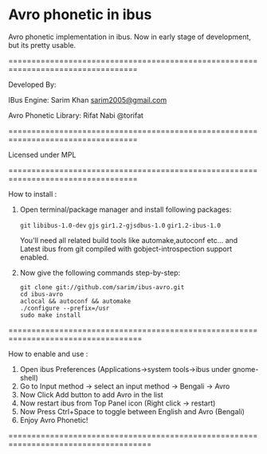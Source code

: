 # Avro phonetic in ibus
Avro phonetic implementation in ibus.
Now in early stage of development, but its pretty usable.

==================================================================================

Developed By:
 
IBus Engine: Sarim Khan <sarim2005@gmail.com>

Avro Phonetic Library: Rifat Nabi @torifat

==================================================================================

Licensed under MPL

==================================================================================

How to install :

 1. Open terminal/package manager and install following packages:

	`git`
	`libibus-1.0-dev`
	`gjs`
	`gir1.2-gjsdbus-1.0`
	`gir1.2-ibus-1.0`
	
    You'll need all related build tools like automake,autoconf etc...
    and Latest ibus from git compiled with gobject-introspection support enabled.

 2. Now give the following commands step-by-step:

		git clone git://github.com/sarim/ibus-avro.git
		cd ibus-avro
		aclocal && autoconf && automake
		./configure --prefix=/usr
		sudo make install

===================================================================================

How to enable and use :

 1. Open ibus Preferences (Applications->system tools->ibus under gnome-shell)
 2. Go to Input method -> select an input method -> Bengali -> Avro
 3. Now Click Add button to add Avro in the list
 4. Now restart ibus from Top Panel icon (Right click -> restart)
 5. Now Press Ctrl+Space to toggle between English and Avro (Bengali)
 6. Enjoy Avro Phonetic!

=====================================================================================
